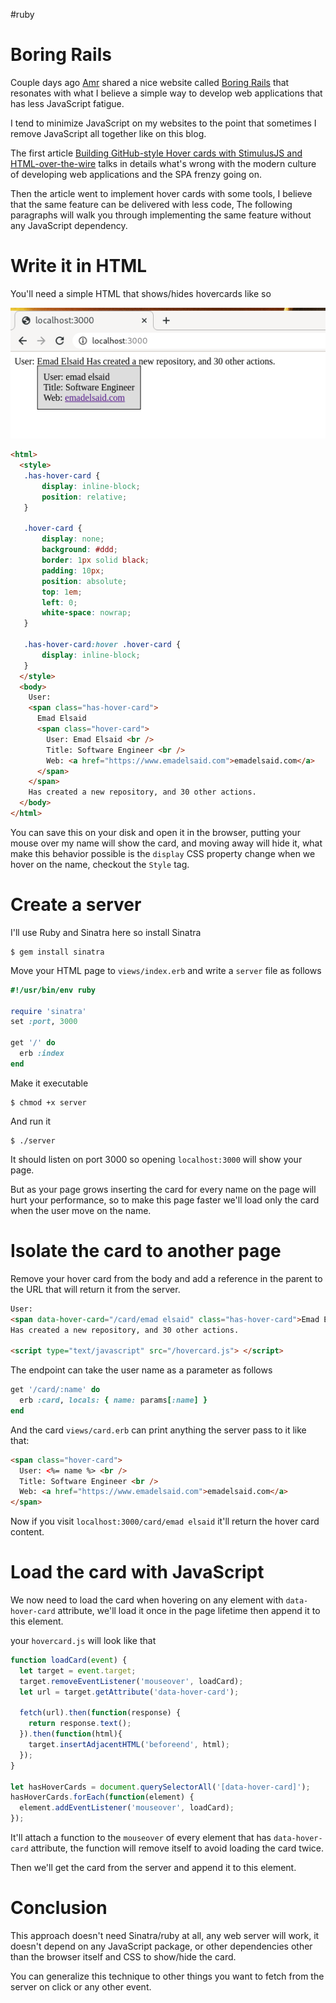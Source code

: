 #ruby 

# Boring Rails

Couple days ago [Amr](https://twitter.com/amrabdelwahab) shared a nice website called [Boring
Rails](https://boringrails.com/) that resonates with what I believe a simple way
to develop web applications that has less JavaScript fatigue.

I tend to minimize JavaScript on my websites to the point that sometimes I
remove JavaScript all together like on this blog.

The first article [Building GitHub-style Hover cards with StimulusJS and
HTML-over-the-wire](https://boringrails.com/articles/hovercards-stimulus/) talks
in details what's wrong with the modern culture of developing web
applications and the SPA frenzy going on.

Then the article went to implement hover cards with some tools, I believe that
the same feature can be delivered with less code, The following paragraphs will
walk you through implementing the same feature without any JavaScript
dependency.

# Write it in HTML

You'll need a simple HTML that shows/hides hovercards like so

![screenshot-hover-card.png](/images/screenshot-hover-card.png)

```html
<html>
  <style>
   .has-hover-card {
       display: inline-block;
       position: relative;
   }

   .hover-card {
       display: none;
       background: #ddd;
       border: 1px solid black;
       padding: 10px;
       position: absolute;
       top: 1em;
       left: 0;
       white-space: nowrap;
   }

   .has-hover-card:hover .hover-card {
       display: inline-block;
   }
  </style>
  <body>
    User:
    <span class="has-hover-card">
      Emad Elsaid
      <span class="hover-card">
        User: Emad Elsaid <br />
        Title: Software Engineer <br />
        Web: <a href="https://www.emadelsaid.com">emadelsaid.com</a>
      </span>
    </span>
    Has created a new repository, and 30 other actions.
  </body>
</html>
```

You can save this on your disk and open it in the browser, putting your mouse
over my name will show the card, and moving away will hide it, what make this
behavior possible is the `display` CSS property change when we hover on the
name, checkout the `Style` tag.

# Create a server

I'll use Ruby and Sinatra here so install Sinatra

```
$ gem install sinatra
```

Move your HTML page to `views/index.erb` and write a `server` file as follows

```ruby
#!/usr/bin/env ruby

require 'sinatra'
set :port, 3000

get '/' do
  erb :index
end
```

Make it executable

```
$ chmod +x server
```

And run it

```
$ ./server
```

It should listen on port 3000 so opening `localhost:3000` will show your page.

But as your page grows inserting the card for every name on the page will hurt
your performance, so to make this page faster we'll load only the card when the
user move on the name.

# Isolate the card to another page

Remove your hover card from the body and add a reference in the parent to the
URL that will return it from the server.

```html
User:
<span data-hover-card="/card/emad elsaid" class="has-hover-card">Emad Elsaid</span>
Has created a new repository, and 30 other actions.

<script type="text/javascript" src="/hovercard.js"> </script>
```

The endpoint can take the user name as a parameter as follows

```ruby
get '/card/:name' do
  erb :card, locals: { name: params[:name] }
end
```

And the card `views/card.erb` can print anything the server pass to it like
that:

```html
<span class="hover-card">
  User: <%= name %> <br />
  Title: Software Engineer <br />
  Web: <a href="https://www.emadelsaid.com">emadelsaid.com</a>
</span>
```

Now if you visit `localhost:3000/card/emad elsaid` it'll return the hover card
content.

# Load the card with JavaScript

We now need to load the card when hovering on any element with `data-hover-card`
attribute, we'll load it once in the page lifetime then append it to this
element.

your `hovercard.js` will look like that

```javascript
function loadCard(event) {
  let target = event.target;
  target.removeEventListener('mouseover', loadCard);
  let url = target.getAttribute('data-hover-card');

  fetch(url).then(function(response) {
    return response.text();
  }).then(function(html){
    target.insertAdjacentHTML('beforeend', html);
  });
}

let hasHoverCards = document.querySelectorAll('[data-hover-card]');
hasHoverCards.forEach(function(element) {
  element.addEventListener('mouseover', loadCard);
});
```

It'll attach a function to the `mouseover` of every element that has
`data-hover-card` attribute, the function will remove itself to avoid loading
the card twice.

Then we'll get the card from the server and append it to this element.

# Conclusion

This approach doesn't need Sinatra/ruby at all, any web server will work, it
doesn't depend on any JavaScript package, or other dependencies other than the
browser itself and CSS to show/hide the card.

You can generalize this technique to other things you want to fetch from the
server on click or any other event.
